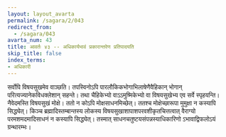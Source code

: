 ```yaml
---
layout: layout_avarta
permalink: /sagara/2/043
redirect_from:
  - /sagara/043
avarta_num: 43
title: आवर्तः ४३ -- अधिकार्यभावं प्रकारान्तरेण प्रतिपादयति
skip_title: false
index_terms:
- अधिकारी
---
```


सर्वोपि विषयसुखमेव वाञ्छति। 
तपस्विनोऽपि पारलौकिकभोगाभिलाषेणैवैहिकान् भोगान् परित्यज्यानेकविधक्लेशान् सहन्ते। 
तथा चैहिकेभ्यो वाऽऽमुष्मिकेभ्यो वा विषयसुखेभ्य एव सर्वे स्पृहयन्ति। 
नैवेदमस्ति विषयसुखं मोक्षे। 
ततो न कोऽपि मोक्षसाधनमिच्छेत्। 
ततश्च मोक्षेच्छारूपा मुमुक्षा न कस्यापि सिद्ध्येत्। 
किञ्च ब्रह्मादिस्तम्बान्तस्य लोकस्य विषयसुखाशापाशपरवशीकृतचित्तत्वात् वैराग्यो परमशमदमादिसाधनं न कस्यापि सिद्ध्येत्। 
तस्मात् साधनचतुष्टयसंपन्नस्याधिकारिणो ऽभावाद्विफलोऽयं ग्रन्थारम्भः।

<div class="footnote" markdown="1">
</div>
